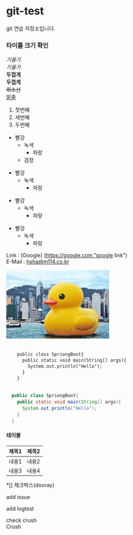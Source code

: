 # git-test
git 연습 저장소입니다.


### 타이틀 크기 확인
*기울기*   
_기울기_   
**두껍게**   
__두껍게__   
~~취소선~~   
<u>밑줄</u>   

1. 첫번째   
3. 세번째   
2. 두번째   

* 빨강   
  * 녹색   
    * 파랑   
  + 검정   
+ 빨강   
  + 녹색   
    + 파랑   
- 빨강   
  - 녹색   
    - 파랑   
* 빨강   
  - 녹색   
    + 파랑   

Link : [Google] (https://google.com,"google link")   
  E-Mail : <hsha@m114.co.kr>   

![ex_screenshot](./duck.png)   


<pre>
  <code>
    public class SpriongBoot{
      public static void main(String[] args){
        System.out.println("Hello");
      }
    }
  </code>
</pre>   
```java
  public class SpriongBoot{
    public static void main(String[] args){
      System.out.println("Hello");
    }
  }
``` 

#### 테이블
제목1|제목2   
-----|-----
내용1|내용2   
내용3|내용4     

*[] 체크박스(dooray)   


add issue

add logtest   

check crush   
Crush
